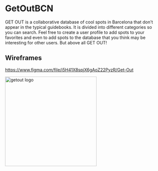 # GetOutBCN

GET OUT is a collaborative database of cool spots in Barcelona that don't appear in the typical guidebooks. It is divided into different categories so you can search. Feel free to create a user profile to add spots to your favorites and even to add spots to the database that you think may be interesting for other users. But above all GET OUT!

## Wireframes

https://www.figma.com/file/i5H41X8spjX6gAoZ22PyzR/Get-Out

<img src="https://res.cloudinary.com/parkfinder/image/upload/v1651672116/getout/GetOutLogo_fy8rkk.png" alt="getout logo" width="300" height="294">
